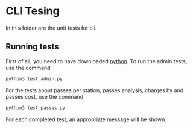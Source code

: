 # CLI Tesing
In this folder are the unit tests for cli.

## Running tests
First of all, you need to have downloaded [python]. To run the admin tests, use the command
```sh
python3 test_admin.py
```
For the tests about passes per station, passes analysis, charges by and passes cost, use the command
```sh
python3 test_passes.py
```
For each completed test, an appropriate message will be shown.

[python]:https://www.python.org/
